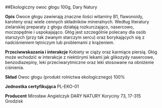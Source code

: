 ##Ekologiczny owoc głogu 100g, Dary Natury

**Opis** Owoce głogu zawierają znaczne ilości witaminy B1, flawonoidy, karoteny oraz wiele cennych składników mineralnych. Według literatury zielarskiej preparaty z głogu działają rozkurczająco, nasercowo, moczopędnie i uspokajająco. Głóg jest szczególnie polecany dla osób starszych (przy tak zwanym starczym sercu) oraz borykających się z nadciśnieniem tętniczym lub problemami z krążeniem.

**Przeciwwskazania i interakcje** Kobiety w ciąży oraz karmiące piersią. Głóg może wchodzić w interakcje z niektórymi lekami jak glikozydy nasercowe, benzodiazepiny, leki przeciwarytmiczne oraz leki stosowane na obniżenie ciśnienia.

**Skład** Owoc głogu (produkt rolnictwa ekologicznego) 100%

**Jednostka certyfikująca** PL-EKO-01

**Producent** Mirosław Angielczyk DARY NATURY
Koryciny 73, 17-315 Grodzisk
